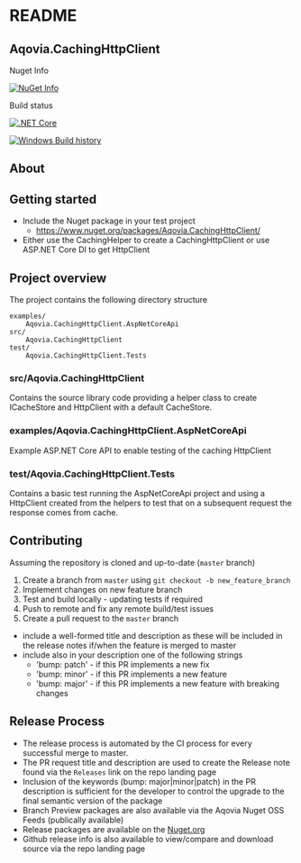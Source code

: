 # README #

## Aqovia.CachingHttpClient

Nuget Info

[![NuGet Info](https://buildstats.info/nuget/Aqovia.CachingHttpClient?includePreReleases=true)](https://www.nuget.org/packages/Aqovia.CachingHttpClient/)

Build status

[![.NET Core](https://github.com/Aqovia/Aqovia.CachingHttpClient/workflows/Nuget%20Publish%20CI/badge.svg?branch=master)](https://github.com/Aqovia/Aqovia.CachingHttpClient/actions?query=branch%3Amaster)

[![Windows Build history](https://buildstats.info/github/chart/Aqovia/Aqovia.CachingHttpClient?branch=master&includeBuildsFromPullRequest=false)](https://github.com/Aqovia/Aqovia.CachingHttpClient/actions?query=branch%3Amaster)

## About


## Getting started

* Include the Nuget package in your test project
    - https://www.nuget.org/packages/Aqovia.CachingHttpClient/
* Either use the CachingHelper to create a CachingHttpClient or use ASP.NET Core DI to get HttpClient


## Project overview

The project contains the following directory structure

```
examples/
    Aqovia.CachingHttpClient.AspNetCoreApi
src/
    Aqovia.CachingHttpClient
test/
    Aqovia.CachingHttpClient.Tests
```

### src/Aqovia.CachingHttpClient

Contains the source library code providing a helper class to create ICacheStore and HttpClient with a default CacheStore.

### examples/Aqovia.CachingHttpClient.AspNetCoreApi

Example ASP.NET Core API to enable testing of the caching HttpClient

### test/Aqovia.CachingHttpClient.Tests

Contains a basic test running the AspNetCoreApi project and using a HttpClient created from the helpers to test that on a subsequent request the response comes from cache.

## Contributing

Assuming the repository is cloned and up-to-date (`master` branch)

1. Create a branch from `master` using `git checkout -b new_feature_branch`
2. Implement changes on new feature branch
3. Test and build locally - updating tests if required
4. Push to remote and fix any remote build/test issues
5. Create a pull request to the `master` branch
- include a well-formed title and description as these will be included in the release notes if/when the feature is merged to master
- include also in your description one of the following strings
    - 'bump: patch' - if this PR implements a new fix
    - 'bump: minor' - if this PR implements a new feature
    - 'bump: major' - if this PR implements a new feature with breaking changes

## Release Process

- The release process is automated by the CI process for every successful merge to master.
- The PR request title and description are used to create the Release note found via the `Releases` link on the repo landing page
- Inclusion of the keywords (bump: major|minor|patch) in the PR description is sufficient for the developer to control the upgrade to the final semantic version of the package
- Branch Preview packages are also available via the Aqovia Nuget OSS Feeds (publically available)
- Release packages are available on the [Nuget.org](https://www.nuget.org/packages/Aqovia.CachingHttpClient)
- Github release info is also available to view/compare and download source via the repo landing page

